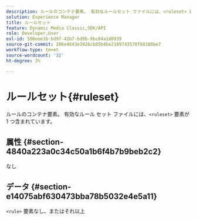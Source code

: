 ```yaml
---
description: ルールのコンテナ要素。 有効なルールセット ファイルには、<ruleset> 要素が 1 つ含まれています。
solution: Experience Manager
title: ルールセット
feature: Dynamic Media Classic,SDK/API
role: Developer,User
exl-id: 506eee1b-bd9f-42b7-bd9b-9bc04a1d0939
source-git-commit: 206e4643e3926cb85b4be2189743578f88180be7
workflow-type: tm+mt
source-wordcount: '32'
ht-degree: 3%

---
```


# ルールセット{#ruleset}

ルールのコンテナ要素。 有効なルール セット ファイルには、`<ruleset>` 要素が 1 つ含まれています。

## 属性 {#section-4840a223a0c34c50a1b6f4b7b9beb2c2}

なし

## データ {#section-e14075abf630473bba78b5032e4e5a11}

`<rule>` 要素なし、またはそれ以上
